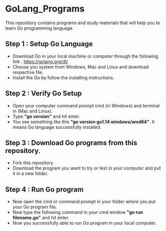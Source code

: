 # GoLang_Programs
This repository contains programs and study materials that will help you to learn Go programming language.

## Step 1 : Setup Go Language
- Download Go in your local machine or computer through the following link : https://golang.org/dl/
- Choose you system from Windows, Mac and Linux and download respective file.
- Install the Go by follow the installing instructions. 

## Step 2 : Verify Go Setup
- Open your computer command prompt cmd (in Windows) and terminal in (Mac and Linux).
- Type **"go version"** and hit enter.
- You see something like this **"go version go1.14 windows/amd64"**. It means Go language successfully installed.

## Step 3 : Download Go programs from this repository.
- Fork this repository.
- Download the program you want to try or test in your computer and put it in a new folder.

## Step 4 : Run Go program
- Now open the cmd or command prompt in your folder where you put your Go program file.
- Now type the following command in your cmd window **"go run filename.go"** and hit enter.
- Now you successfully able to run Go program in your local computer. 

